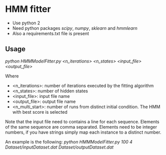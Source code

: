 # HMM fitter

- Use python 2
- Need python packages *scipy*, *numpy*, *sklearn* and *hmmlearn*
- Also a requirements.txt file is present

## Usage

*python HMMModelFitter.py <n_iterations> <n_states> <input_file> <output_file>*

Where
- <n_iterations>: number of iterations executed by the fitting algorithm
- <n_states>: number of hidden states
- <input_file>: input file name
- <output_file>: output file name
- <n_multi_start>: number of runs from distinct initial condition. The HMM with best score is selected

Note that the input file need to contains a line for each sequence. Elements of the same sequence are comma separated.
Elements need to be integer numbers, if you have strings simply map each instance to a distinct number.

An example is the following:
*python HMMModelFitter.py 100 4 Dataset/inputDataset.dat Dataset/outputDataset.dat*

